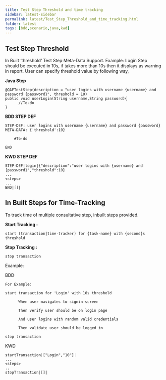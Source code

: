 ```yaml
---
title: Test Step Threshold and time tracking
sidebar: latest-sidebar
permalink: latest/Test_Step_Threshold_and_time_tracking.html
folder: latest
tags: [bdd,scenario,java,kwd]
---
```


## Test Step Threshold
In Built ‘threshold’ Test Step Meta-Data Support.
Example: Login Step should be executed in 10s, if takes more than 10s then it displays as warning in report.
User can specify threshold value by following way,
 
<b>Java Step</b>

```
@QAFTestStep(description = "user logins with username {username} and password {password}", threshold = 10)
public void userLogin(String username,String password){
      //To-do
}
```

<b>BDD STEP DEF</b>

```
STEP-DEF: user logins with username {username} and password {password}
META-DATA: {'threshold':10}
 
    #To-do 
 
END
```

<b>KWD STEP DEF</b>

```
STEP-DEF|login|{"description":"user logins with {username} and {password}","threshold":10}
...
<steps>
...
END|[]|
``` 

## In Built Steps for Time-Tracking

To track time of multiple consultative step, inbuilt steps provided.

<b>Start Tracking :</b> 

```
start (transaction|time-tracker) for {task-name} with {second}s threshold
```

<b>Stop Tracking :</b>

``` 
stop transaction
``` 

Example:

BDD

```
For Example:
 
start transaction for 'Login' with 10s threshold
 
      When user navigates to signin screen
 
      Then verify user should be on login page
 
      And user logins with random valid credentials
 
      Then validate user should be logged in
 
stop transaction
```

KWD

```
startTransaction|["Login","10"]|
...
<steps>
..
stopTransaction|[]|
```
